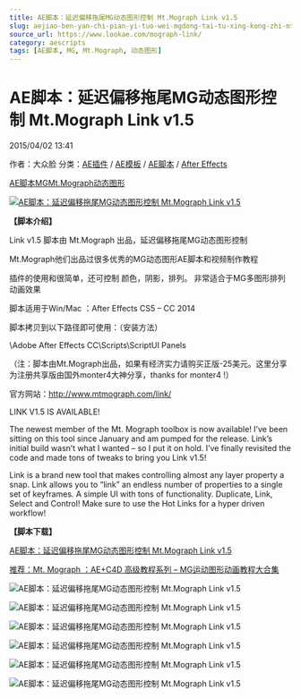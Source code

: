 ```yaml
---
title: AE脚本：延迟偏移拖尾MG动态图形控制 Mt.Mograph Link v1.5
slug: aejiao-ben-yan-chi-pian-yi-tuo-wei-mgdong-tai-tu-xing-kong-zhi-mt-mograph-link-v1-5
source_url: https://www.lookae.com/mograph-link/
category: aescripts
tags: [AE脚本, MG, Mt.Mograph, 动态图形]
---
```

# AE脚本：延迟偏移拖尾MG动态图形控制 Mt.Mograph Link v1.5

2015/04/02 13:41

作者：大众脸
分类：[AE插件](https://www.lookae.com/after-effects/aechajian/) / [AE模板](https://www.lookae.com/after-effects/other-after-effects/) / [AE脚本](https://www.lookae.com/after-effects/aescripts/) / [After Effects](https://www.lookae.com/after-effects/)

[AE脚本](https://www.lookae.com/tag/ae%e8%84%9a%e6%9c%ac/)[MG](https://www.lookae.com/tag/mg/)[Mt.Mograph](https://www.lookae.com/tag/mt-mograph/)[动态图形](https://www.lookae.com/tag/%e5%8a%a8%e6%80%81%e5%9b%be%e5%bd%a2/)

[![AE脚本：延迟偏移拖尾MG动态图形控制 Mt.Mograph Link v1.5](https://www.lookae.com/wp-content/uploads/2015/04/Mograph-Link.jpg "AE脚本：延迟偏移拖尾MG动态图形控制 Mt.Mograph Link v1.5-LookAE.com")](https://www.lookae.com/wp-content/uploads/2015/04/Mograph-Link.jpg)

**【脚本介绍】**

Link v1.5 脚本由 Mt.Mograph 出品，延迟偏移拖尾MG动态图形控制

Mt.Mograph他们出品过很多优秀的MG动态图形AE脚本和视频制作教程

插件的使用和很简单，还可控制 颜色，阴影，排列。 非常适合于MG多图形排列动画效果

脚本适用于Win/Mac ：After Effects CS5 – CC 2014

脚本拷贝到以下路径即可使用：（安装方法）

\Adobe After Effects CC\Scripts\ScriptUI Panels

（注：脚本由Mt.Mograph出品，如果有经济实力请购买正版-25美元。这里分享为注册共享版由国外monter4大神分享，thanks for monter4 !）

官方网站：http://www.mtmograph.com/link/

LINK V1.5 IS AVAILABLE!

The newest member of the Mt. Mograph toolbox is now available! I’ve been sitting on this tool since January and am pumped for the release. Link’s initial build wasn’t what I wanted – so I put it on hold. I’ve finally revisited the code and made tons of tweaks to bring you Link v1.5!

Link is a brand new tool that makes controlling almost any layer property a snap. Link allows you to “link” an endless number of properties to a single set of keyframes. A simple UI with tons of functionality. Duplicate, Link, Select and Control! Make sure to use the Hot Links for a hyper driven workflow!

**【脚本下载】**

[AE脚本：延迟偏移拖尾MG动态图形控制 Mt.Mograph Link v1.5](https://www.400gb.com/file/89510437)

[推荐：Mt. Mograph ：AE+C4D 高级教程系列 – MG运动图形动画教程大合集](https://www.lookae.com/mtmograph/)

![AE脚本：延迟偏移拖尾MG动态图形控制 Mt.Mograph Link v1.5](http://static1.squarespace.com/static/5344a472e4b092b8f017d821/54deeb00e4b0a566f11e8a8d/54dfddb9e4b0cb82a5a5a190/1423957511213/Link_ex1.gif?format=500w "AE脚本：延迟偏移拖尾MG动态图形控制 Mt.Mograph Link v1.5-LookAE.com")

![AE脚本：延迟偏移拖尾MG动态图形控制 Mt.Mograph Link v1.5](http://static1.squarespace.com/static/5344a472e4b092b8f017d821/54deeb00e4b0a566f11e8a8d/54dfe186e4b00965efc28f77/1423958523501/Link_ex3.gif?format=500w "AE脚本：延迟偏移拖尾MG动态图形控制 Mt.Mograph Link v1.5-LookAE.com")

![AE脚本：延迟偏移拖尾MG动态图形控制 Mt.Mograph Link v1.5](http://static1.squarespace.com/static/5344a472e4b092b8f017d821/54deeb00e4b0a566f11e8a8d/54dfdefae4b0902efd5bd556/1423957796653/Link_ex2.gif?format=500w "AE脚本：延迟偏移拖尾MG动态图形控制 Mt.Mograph Link v1.5-LookAE.com")

![AE脚本：延迟偏移拖尾MG动态图形控制 Mt.Mograph Link v1.5](http://static1.squarespace.com/static/5344a472e4b092b8f017d821/54deeb00e4b0a566f11e8a8d/54dfe3f9e4b0bb15dca58461/1423959134048/link_ex4.gif?format=500w "AE脚本：延迟偏移拖尾MG动态图形控制 Mt.Mograph Link v1.5-LookAE.com")

![AE脚本：延迟偏移拖尾MG动态图形控制 Mt.Mograph Link v1.5](http://static1.squarespace.com/static/5344a472e4b092b8f017d821/54deeb00e4b0a566f11e8a8d/54dfe6e2e4b0406fb3d5d65e/1423959882240/Link_ex5.gif?format=500w "AE脚本：延迟偏移拖尾MG动态图形控制 Mt.Mograph Link v1.5-LookAE.com")

![AE脚本：延迟偏移拖尾MG动态图形控制 Mt.Mograph Link v1.5](http://static1.squarespace.com/static/5344a472e4b092b8f017d821/54deeb00e4b0a566f11e8a8d/54e01025e4b00d4519ace397/1423970455245/link_ex6.gif?format=500w "AE脚本：延迟偏移拖尾MG动态图形控制 Mt.Mograph Link v1.5-LookAE.com")
